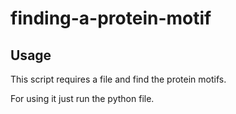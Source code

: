 # finding-a-protein-motif

## Usage
This script requires a file and find the protein motifs.

For using it just run the python file.
